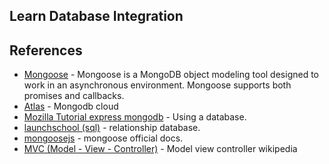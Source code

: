 ## Learn Database Integration

## References
- [Mongoose](https://github.com/Automattic/mongoose) - Mongoose is a MongoDB object modeling tool designed to work in an asynchronous environment. Mongoose supports both promises and callbacks.
- [Atlas](https://www.mongodb.com/cloud/atlas) - Mongodb cloud
- [Mozilla Tutorial express mongodb](https://developer.mozilla.org/en-US/docs/Learn/Server-side/Express_Nodejs/mongoose) - Using a database.
- [launchschool (sql)](https://launchschool.com/books/sql) - relationship database.
- [mongoosejs](https://mongoosejs.com/) - mongoose official docs.
- [MVC (Model - View - Controller)](https://en.wikipedia.org/wiki/Model%E2%80%93view%E2%80%93controller) - Model view controller wikipedia
